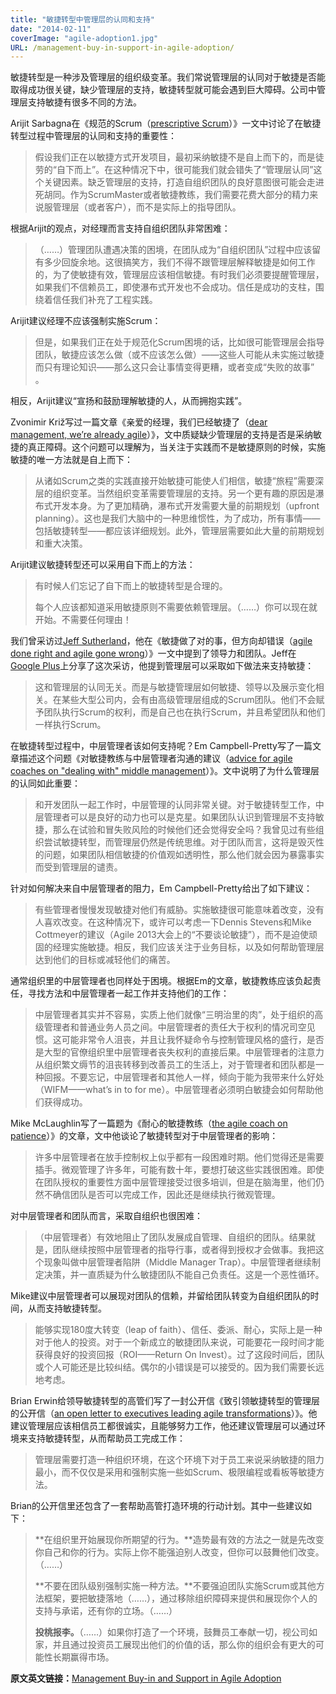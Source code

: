 ```yaml
---
title: "敏捷转型中管理层的认同和支持"
date: "2014-02-11"
coverImage: "agile-adoption1.jpg"
URL: /management-buy-in-support-in-agile-adoption/
---
```


敏捷转型是一种涉及管理层的组织级变革。我们常说管理层的认同对于敏捷是否能取得成功很关键，缺少管理层的支持，敏捷转型就可能会遇到巨大障碍。公司中管理层支持敏捷有很多不同的方法。

Arijit Sarbagna在《规范的Scrum（[prescriptive Scrum](https://www.scrumalliance.org/community/articles/2014/january/prescriptive-scrum)）》一文中讨论了在敏捷转型过程中管理层的认同和支持的重要性：

> 假设我们正在以敏捷方式开发项目，最初采纳敏捷不是自上而下的，而是徒劳的“自下而上”。在这种情况下中，很可能我们就会错失了“管理层认同”这个关键因素。缺乏管理层的支持，打造自组织团队的良好意图很可能会走进死胡同。作为ScrumMaster或者敏捷教练，我们需要花费大部分的精力来说服管理层（或者客户），而不是实际上的指导团队。

根据Arijit的观点，对经理而言支持自组织团队非常困难：

> （……）管理团队遭遇决策的困境，在团队成为“自组织团队”过程中应该留有多少回旋余地。这很搞笑方，我们不得不跟管理层解释敏捷是如何工作的，为了使敏捷有效，管理层应该相信敏捷。有时我们必须要提醒管理层，如果我们不信赖员工，即使瀑布式开发也不会成功。信任是成功的支柱，围绕着信任我们补充了工程实践。

Arijit建议经理不应该强制实施Scrum：

> 但是，如果我们正在处于规范化Scrum困境的话，比如很可能管理层会指导团队，敏捷应该怎么做（或不应该怎么做）——这些人可能从未实施过敏捷而只有理论知识——那么这只会让事情变得更糟，或者变成“失败的故事” 。

相反，Arijit建议“宣扬和鼓励理解敏捷的人，从而拥抱实践”。

Zvonimir Križ写过一篇文章《亲爱的经理，我们已经敏捷了（[dear management, we’re already agile](https://zvonekriz.com/2013/10/16/dear-management-were-already-agile/)）》，文中质疑缺少管理层的支持是否是采纳敏捷的真正障碍。这个问题可以理解为，当关注于实践而不是敏捷原则的时候，实施敏捷的唯一方法就是自上而下：

> 从诸如Scrum之类的实践直接开始敏捷可能使人们相信，敏捷“旅程”需要深层的组织变革。当然组织变革需要管理层的支持。另一个更有趣的原因是瀑布式开发本身。为了更加精确，瀑布式开发需要大量的前期规划（upfront planning）。这也是我们大脑中的一种思维惯性，为了成功，所有事情——包括敏捷转型——都应该详细规划。此外，管理层需要如此大量的前期规划和重大决策。

Arijit建议敏捷转型还可以采用自下而上的方法：

> 有时候人们忘记了自下而上的敏捷转型是合理的。
> 
> 每个人应该都知道采用敏捷原则不需要依赖管理层。（……）你可以现在就开始。不需要任何理由！

我们曾采访过[Jeff Sutherland](https://www.infoq.com/author/Jeff-Sutherland)，他在《敏捷做了对的事，但方向却错误（[agile done right and agile gone wrong](https://labs.openviewpartners.com/agile-done-right-agile-gone-wrong/)）》一文中提到了领导力和团队。Jeff在[Google Plus](https://plus.google.com/+JeffSutherland/posts/JLsrKtKJwo3)上分享了这次采访，他提到管理层可以采取如下做法来支持敏捷：

> 这和管理层的认同无关。而是与敏捷管理层如何敏捷、领导以及展示变化相关。在某些大型公司内，会有由高级管理层组成的Scrum团队。他们不会赋予团队执行Scrum的权利，而是自己也在执行Scrum，并且希望团队和他们一样执行Scrum。

在敏捷转型过程中，中层管理者该如何支持呢？Em Campbell-Pretty写了一篇文章描述这个问题《对敏捷教练与中层管理者沟通的建议（[advice for agile coaches on "dealing with" middle management](https://www.prettyagile.com/2013/10/advice-for-agile-coaches-on-dealing.html)）》。文中说明了为什么管理层的认同如此重要：

> 和开发团队一起工作时，中层管理的认同非常关键。对于敏捷转型工作，中层管理者可以是良好的动力也可以是克星。如果团队认识到管理层不支持敏捷，那么在试验和冒失败风险的时候他们还会觉得安全吗？我曾见过有些组织尝试敏捷转型，而管理层仍然是传统思维。对于团队而言，这将是毁灭性的问题，如果团队相信敏捷的价值观如透明性，那么他们就会因为暴露事实而受到管理层的谴责。

针对如何解决来自中层管理者的阻力，Em Campbell-Pretty给出了如下建议：

> 有些管理者慢慢发现敏捷对他们有威胁。实施敏捷很可能意味着改变，没有人喜欢改变。在这种情况下，或许可以考虑一下Dennis Stevens和Mike Cottmeyer的建议（Agile 2013大会上的“不要谈论敏捷”），而不是迫使顽固的经理实施敏捷。相反，我们应该关注于业务目标，以及如何帮助管理层达到他们的目标或减轻他们的痛苦。

通常组织里的中层管理者也同样处于困境。根据Em的文章，敏捷教练应该负起责任，寻找方法和中层管理者一起工作并支持他们的工作：

> 中层管理者其实并不容易，实质上他们就像“三明治里的肉”，处于组织的高级管理者和普通业务人员之间。中层管理者的责任大于权利的情况司空见惯。这可能非常令人沮丧，并且让我怀疑命令与控制管理风格的盛行，是否是大型的官僚组织里中层管理者丧失权利的直接后果。中层管理者的注意力从组织繁文缛节的沮丧转移到改善员工的生活上，对于管理者和团队都是一种回报。不要忘记，中层管理者和其他人一样，倾向于能为我带来什么好处（WIFM——what’s in to for me）。中层管理者必须明白敏捷会如何帮助他们获得成功。

Mike McLaughlin写了一篇题为《耐心的敏捷教练（[the agile coach on patience](https://blogs.versionone.com/agile_management/2013/08/16/the-agile-coach-on-patience/)）》的文章，文中他谈论了敏捷转型对于中层管理者的影响：

> 许多中层管理者在放手控制权上似乎都有一段困难时期。他们觉得还是需要插手。微观管理了许多年，可能有数十年，要想打破这些实践很困难。即使在团队授权的重要性方面中层管理接受过很多培训，但是在脑海里，他们仍然不确信团队是否可以完成工作，因此还是继续执行微观管理。

对中层管理者和团队而言，采取自组织也很困难：

> （中层管理者）有效地阻止了团队发展成自管理、自组织的团队。结果就是，团队继续按照中层管理者的指导行事，或者得到授权才会做事。我把这个现象叫做中层管理者陷阱（Middle Manager Trap）。中层管理者继续制定决策，并一直质疑为什么敏捷团队不能自己负责任。这是一个恶性循环。

Mike建议中层管理者可以展现对团队的信赖，并留给团队转变为自组织团队的时间，从而支持敏捷转型。

> 能够实现180度大转变（leap of faith）、信任、委派、耐心，实际上是一种对于他人的投资。对于一个新成立的敏捷团队来说，可能要花一段时间才能获得良好的投资回报（ROI——Return On Invest）。过了这段时间后，团队或个人可能还是比较纠结。偶尔的小错误是可以接受的。因为我们需要长远地考虑。

Brian Erwin给领导敏捷转型的高管们写了一封公开信《致引领敏捷转型的管理层的公开信（[an open letter to executives leading agile transformations](https://blog.projectconnections.com/project_practitioners/2013/11/an-open-letter-to-executives-leading-agile-transformations.html)）》。他建议管理层应该相信员工都很诚实，且能够努力工作，他还建议管理层可以通过环境来支持敏捷转型，从而帮助员工完成工作：

> 管理层需要打造一种组织环境，在这个环境下对于员工来说采纳敏捷的阻力最小，而不仅仅是采用和强制实施一些如Scrum、极限编程或看板等敏捷方法。

Brian的公开信里还包含了一套帮助高管打造环境的行动计划。其中一些建议如下：

> **在组织里开始展现你所期望的行为。**造势最有效的方法之一就是先改变你自己和你的行为。实际上你不能强迫别人改变，但你可以鼓舞他们改变。（……）
> 
> **不要在团队级别强制实施一种方法。**不要强迫团队实施Scrum或其他方法框架，要把敏捷落地（……），通过移除组织障碍来提供和展现你个人的支持与承诺，还有你的立场。（……）
> 
> **投桃报李。**（……）如果你打造了一个环境，鼓舞员工奉献一切，视公司如家，并且通过投资员工展现出他们的价值的话，那么你的组织会有更大的可能性长期赢得市场。

**原文英文链接：**[Management Buy-in and Support in Agile Adoption](https://www.infoq.com/news/2014/01/management-support-agile)
